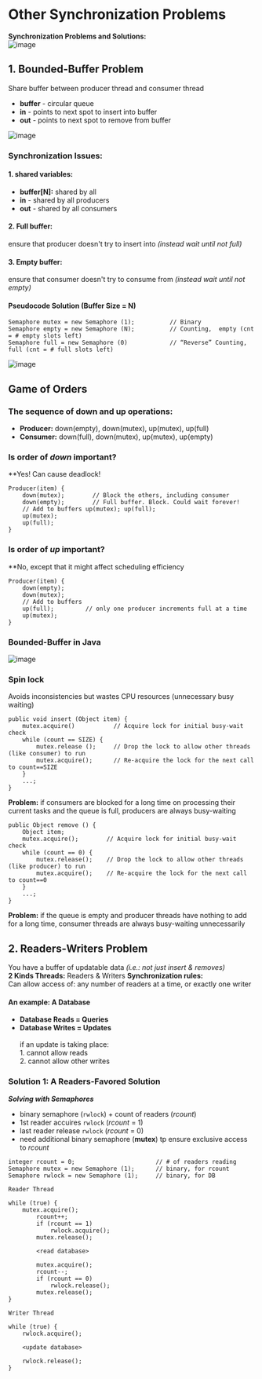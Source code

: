 # Other Synchronization Problems

**Synchronization Problems and Solutions:** <br>
![image](https://user-images.githubusercontent.com/74788199/225732397-d70df1af-e3b8-4f10-b55f-82e9f9edf6b6.png)

## 1. Bounded-Buffer Problem
Share buffer between producer thread and consumer thread
- **buffer** - circular queue
- **in** - points to next spot to insert into buffer
- **out** - points to next spot to remove from buffer

![image](https://user-images.githubusercontent.com/74788199/225732859-67c1c902-c06a-426e-b6e2-5b7c55e110c5.png)

### Synchronization Issues:
#### 1. shared variables:
- **buffer[N]:** shared by all
- **in** - shared by all producers
- **out** - shared by all consumers

#### 2. Full buffer:
ensure that producer doesn't try to insert into *(instead wait until not full)*

#### 3. Empty buffer:
ensure that consumer doesn't try to consume from *(instead wait until not empty)*

#### Pseudocode Solution (Buffer Size = N)
```
Semaphore mutex = new Semaphore (1);          // Binary
Semaphore empty = new Semaphore (N);          // Counting,  empty (cnt = # empty slots left)
Semaphore full = new Semaphore (0)            // “Reverse” Counting,  full (cnt = # full slots left)
```
![image](https://user-images.githubusercontent.com/74788199/225740241-c398f4a5-31cc-4aed-88b5-35f9cd54958f.png)

## Game of Orders
### The sequence of down and up operations:
- **Producer:** down(empty), down(mutex), up(mutex), up(full)
- **Consumer:** down(full), down(mutex), up(mutex), up(empty)

### Is order of *down* important? 
**Yes! Can cause deadlock!
```
Producer(item) {
    down(mutex);        // Block the others, including consumer
    down(empty);        // Full buffer. Block. Could wait forever!
    // Add to buffers up(mutex); up(full);
    up(mutex);
    up(full);
}
```

### Is order of *up* important? 
**No, except that it might affect scheduling efficiency
```
Producer(item) {
    down(empty);
    down(mutex);
    // Add to buffers 
    up(full);         // only one producer increments full at a time
    up(mutex);
}
```
### Bounded-Buffer in Java
![image](https://user-images.githubusercontent.com/74788199/225743743-20b22d3d-5a69-4b79-9d6b-074c42bc3261.png)

### Spin lock
Avoids inconsistencies but wastes CPU resources (unnecessary busy waiting)
```
public void insert (Object item) {
    mutex.acquire()           // Acquire lock for initial busy-wait check 
    while (count == SIZE) {
        mutex.release ();     // Drop the lock to allow other threads (like consumer) to run
        mutex.acquire();      // Re-acquire the lock for the next call to count==SIZE 
    }
    ...; 
}
```
**Problem:** if consumers are blocked for a long time on processing their current tasks and the queue is full, producers are always busy-waiting

```
public Object remove () {
    Object item;
    mutex.acquire();        // Acquire lock for initial busy-wait check 
    while (count == 0) {
        mutex.release();    // Drop the lock to allow other threads (like producer) to run
        mutex.acquire();    // Re-acquire the lock for the next call to count==0 
    }
    ...; 
}
```
**Problem:** if the queue is empty and producer threads have nothing to add for a long time, consumer threads are always busy-waiting unnecessarily

## 2. Readers-Writers Problem
You have a buffer of updatable data *(i.e.: not just insert & removes)* <br>
**2 Kinds Threads:** Readers & Writers
**Synchronization rules:** <br> Can allow access of: any number of readers at a time, or exactly one writer

#### An example: A Database
- **Database Reads = Queries**
- **Database Writes = Updates**<br><br>
if an update is taking place:<br> 1. cannot allow reads <br>2. cannot allow other writes

### Solution 1: A Readers-Favored Solution 
***Solving with Semaphores***
- binary semaphore (```rwlock```) + count of readers (*rcount*)
- 1st reader accuires ```rwlock``` (*rcount* = 1)
- last reader release ```rwlock``` (*rcount* = 0)
- need additional binary semaphore (**mutex**) tp ensure exclusive access to *rcount* 

```
integer rcount = 0;                       // # of readers reading
Semaphore mutex = new Semaphore (1);      // binary, for rcount
Semaphore rwlock = new Semaphore (1);     // binary, for DB
```
```
Reader Thread

while (true) { 
    mutex.acquire();
        rcount++;
        if (rcount == 1)
            rwlock.acquire(); 
        mutex.release();
        
        <read database>
    
        mutex.acquire(); 
        rcount--;
        if (rcount == 0)
            rwlock.release(); 
        mutex.release();
}
```
```
Writer Thread

while (true) { 
    rwlock.acquire();
    
    <update database>
    
    rwlock.release(); 
}
```

















